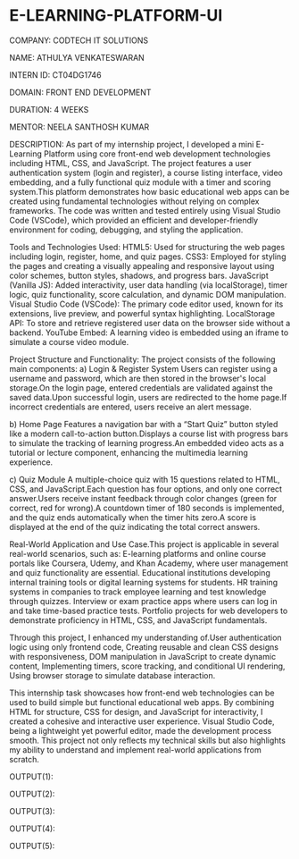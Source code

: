 # E-LEARNING-PLATFORM-UI

COMPANY: CODTECH IT SOLUTIONS

NAME: ATHULYA VENKATESWARAN

INTERN ID: CT04DG1746

DOMAIN: FRONT END DEVELOPMENT

DURATION: 4 WEEKS

MENTOR: NEELA SANTHOSH KUMAR

DESCRIPTION: As part of my internship project, I developed a mini E-Learning Platform using core front-end web development technologies including HTML, CSS, and JavaScript. The project features a user authentication system (login and register), a course listing interface, video embedding, and a fully functional quiz module with a timer and scoring system.This platform demonstrates how basic educational web apps can be created using fundamental technologies without relying on complex frameworks. The code was written and tested entirely using Visual Studio Code (VSCode), which provided an efficient and developer-friendly environment for coding, debugging, and styling the application.

Tools and Technologies Used:
HTML5: Used for structuring the web pages including login, register, home, and quiz pages.
CSS3: Employed for styling the pages and creating a visually appealing and responsive layout using color schemes, button styles, shadows, and progress bars.
JavaScript (Vanilla JS): Added interactivity, user data handling (via localStorage), timer logic, quiz functionality, score calculation, and dynamic DOM manipulation.
Visual Studio Code (VSCode): The primary code editor used, known for its extensions, live preview, and powerful syntax highlighting.
LocalStorage API: To store and retrieve registered user data on the browser side without a backend.
YouTube Embed: A learning video is embedded using an iframe to simulate a course video module.

Project Structure and Functionality:
The project consists of the following main components:
a) Login & Register System
Users can register using a username and password, which are then stored in the browser's local storage.On the login page, entered credentials are validated against the saved data.Upon successful login, users are redirected to the home page.If incorrect credentials are entered, users receive an alert message.

b) Home Page
Features a navigation bar with a “Start Quiz” button styled like a modern call-to-action button.Displays a course list with progress bars to simulate the tracking of learning progress.An embedded video acts as a tutorial or lecture component, enhancing the multimedia learning experience.

c) Quiz Module
A multiple-choice quiz with 15 questions related to HTML, CSS, and JavaScript.Each question has four options, and only one correct answer.Users receive instant feedback through color changes (green for correct, red for wrong).A countdown timer of 180 seconds is implemented, and the quiz ends automatically when the timer hits zero.A score is displayed at the end of the quiz indicating the total correct answers.

Real-World Application and Use Case.This project is applicable in several real-world scenarios, such as:
E-learning platforms and online course portals like Coursera, Udemy, and Khan Academy, where user management and quiz functionality are essential.
Educational institutions developing internal training tools or digital learning systems for students.
HR training systems in companies to track employee learning and test knowledge through quizzes.
Interview or exam practice apps where users can log in and take time-based practice tests.
Portfolio projects for web developers to demonstrate proficiency in HTML, CSS, and JavaScript fundamentals.

Through this project, I enhanced my understanding of.User authentication logic using only frontend code, Creating reusable and clean CSS designs with responsiveness, DOM manipulation in JavaScript to create dynamic content, Implementing timers, score tracking, and conditional UI rendering, Using browser storage to simulate database interaction.

This internship task showcases how front-end web technologies can be used to build simple but functional educational web apps. By combining HTML for structure, CSS for design, and JavaScript for interactivity, I created a cohesive and interactive user experience. Visual Studio Code, being a lightweight yet powerful editor, made the development process smooth. This project not only reflects my technical skills but also highlights my ability to understand and implement real-world applications from scratch.

OUTPUT(1):

OUTPUT(2):

OUTPUT(3):

OUTPUT(4):

OUTPUT(5):


